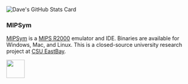 ![Dave's GitHub Stats Card](https://github-readme-stats.vercel.app/api?username=ddalcino&count_private=true)


### MIPSym

[MIPSym](https://mipsym.github.io/mipsym/) is a [MIPS R2000](https://en.wikipedia.org/wiki/R2000_(microprocessor)) emulator and IDE. Binaries are available for Windows, Mac, and Linux. 
This is a closed-source university research project at [CSU EastBay](https://www.csueastbay.edu/engineering/).

<a href="https://mipsym.github.io/mipsym/"><img src="https://github.com/mipsym/mipsym/blob/main/docs/resources/img/favicon.ico" align="left" height="48" width="48" ></a>


<!--
**ddalcino/ddalcino** is a ✨ _special_ ✨ repository because its `README.md` (this file) appears on your GitHub profile.

Here are some ideas to get you started:

- 🔭 I’m currently working on ...
- 🌱 I’m currently learning ...
- 👯 I’m looking to collaborate on ...
- 🤔 I’m looking for help with ...
- 💬 Ask me about ...
- 📫 How to reach me: ...
- 😄 Pronouns: ...
- ⚡ Fun fact: ...
-->

